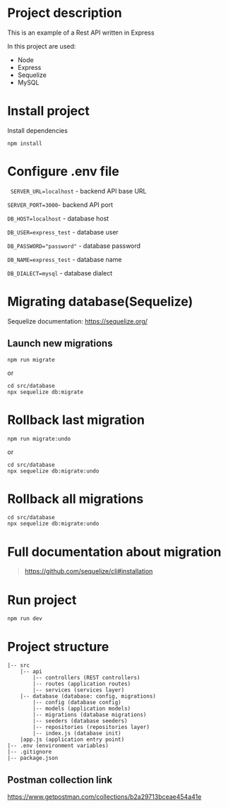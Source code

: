 # Project description

This is an example of a Rest API written in Express

In this project are used:
- Node
- Express
- Sequelize
- MySQL



# Install project
Install dependencies
```
npm install
```

# Configure .env file

`` SERVER_URL=localhost`` - backend API base URL

``SERVER_PORT=3000``- backend API port 

``DB_HOST=localhost`` - database host 

``DB_USER=express_test`` - database user

``DB_PASSWORD="password"`` - database password

``DB_NAME=express_test`` - database name

``DB_DIALECT=mysql`` - database dialect

# Migrating database(Sequelize) 

Sequelize documentation: https://sequelize.org/
## Launch new migrations
```
npm run migrate
```
or
```
cd src/database
npx sequelize db:migrate
```

# Rollback last migration
```
npm run migrate:undo
```
or
```
cd src/database
npx sequelize db:migrate:undo
```

# Rollback all migrations
```
cd src/database
npx sequelize db:migrate:undo
```

# Full documentation about migration
> https://github.com/sequelize/cli#installation

# Run project
```
npm run dev
```


# Project structure

```
|-- src
    |-- api
        |-- controllers (REST controllers)
        |-- routes (application routes)
        |-- services (services layer)
    |-- database (database: config, migrations)
        |-- config (database config)
        |-- models (application models)
        |-- migrations (database migrations)
        |-- seeders (database seeders)
        |-- repositories (repositories layer)
        |-- index.js (database init)
    |app.js (application entry point)
|-- .env (environment variables)
|-- .gitignore
|-- package.json
```

## Postman collection link
https://www.getpostman.com/collections/b2a29713bceae454a41e